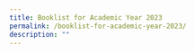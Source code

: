 ```yaml
---
title: Booklist for Academic Year 2023
permalink: /booklist-for-academic-year-2023/
description: ""
---
```

